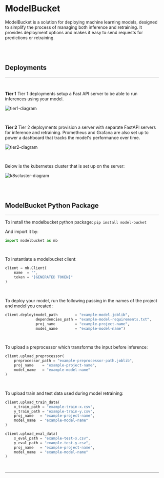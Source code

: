 # ModelBucket

ModelBucket is a solution for deploying machine learning models, designed to simplify the process of managing both inference and retraining. It provides deployment options and makes it easy to send requests for predictions or retraining.

</br></br>
## Deployments
---
</br>

**Tier 1**
Tier 1 deployments setup a Fast API server to be able to run inferences using your model.

![tier1-diagram](https://github.com/user-attachments/assets/3fedaa89-ef8e-407e-a80e-8a772efbafd9)

</br>

**Tier 2**
Tier 2 deployments provision a server with separate FastAPI servers for inference and retraining. Prometheus and Grafana are also set up to power a dashboard that tracks the model's performance over time.

![tier2-diagram](https://github.com/user-attachments/assets/db5283f0-2525-4112-98b7-f6b4b7c4038e)

</br>

Below is the kubernetes cluster that is set up on the server:

![k8scluster-diagram](https://github.com/user-attachments/assets/5aff1444-a6aa-4762-a52f-73aa119272fc)

</br></br>

## ModelBucket Python Package
---

To install the modelbucket python package:
`pip install model-bucket`

And import it by:
```py
import modelbucket as mb
```

</br>

To instantiate a modelbucket client:
```py
client = mb.Client(
    name  = "",
    token = "[GENERATED TOKEN]"
)
```

</br>

To deploy your model, run the following passing in the names of the project and model you created:
```py
client.deploy(model_path        = "example-model.joblib",
              dependencies_path = "example-model-requirements.txt",
              proj_name         = "example-project-name",
              model_name        = "example-model-name")
```

</br>

To upload a preprocessor which transforms the input before inference:
```py
client.upload_preprocessor(
    preprocessor_path = "example-preprocessor-path.joblib",
    proj_name    = "example-project-name",
    model_name   = "example-model-name"
)
```

</br>

To upload train and test data used during model retraining:
```py
client.upload_train_data(
    x_train_path = "example-train-x.csv",
    y_train_path = "example-train-y.csv",
    proj_name   = "example-project-name",
    model_name  = "example-model-name"
)

client.upload_eval_data(
    x_eval_path = "example-test-x.csv",
    y_eval_path = "example-test-y.csv",
    proj_name   = "example-project-name",
    model_name  = "example-model-name"
)
```

</br>

---

